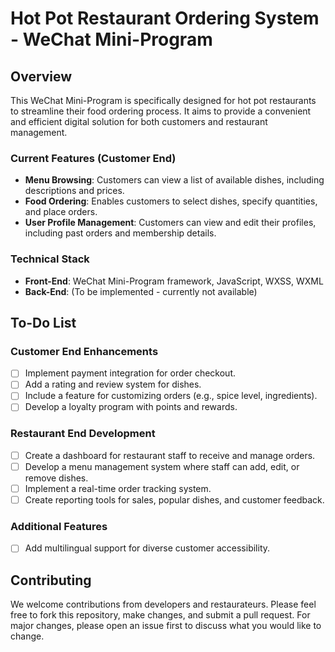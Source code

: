 # Hot Pot Restaurant Ordering System - WeChat Mini-Program

## Overview

This WeChat Mini-Program is specifically designed for hot pot restaurants to streamline their food ordering process. It aims to provide a convenient and efficient digital solution for both customers and restaurant management.

### Current Features (Customer End)
- **Menu Browsing**: Customers can view a list of available dishes, including descriptions and prices.
- **Food Ordering**: Enables customers to select dishes, specify quantities, and place orders.
- **User Profile Management**: Customers can view and edit their profiles, including past orders and membership details.

### Technical Stack
- **Front-End**: WeChat Mini-Program framework, JavaScript, WXSS, WXML
- **Back-End**: (To be implemented - currently not available)

## To-Do List

### Customer End Enhancements
- [ ] Implement payment integration for order checkout.
- [ ] Add a rating and review system for dishes.
- [ ] Include a feature for customizing orders (e.g., spice level, ingredients).
- [ ] Develop a loyalty program with points and rewards.

### Restaurant End Development
- [ ] Create a dashboard for restaurant staff to receive and manage orders.
- [ ] Develop a menu management system where staff can add, edit, or remove dishes.
- [ ] Implement a real-time order tracking system.
- [ ] Create reporting tools for sales, popular dishes, and customer feedback.

### Additional Features
- [ ] Add multilingual support for diverse customer accessibility.

## Contributing

We welcome contributions from developers and restaurateurs. Please feel free to fork this repository, make changes, and submit a pull request. For major changes, please open an issue first to discuss what you would like to change.
